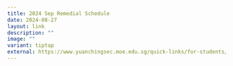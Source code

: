 ```yaml
---
title: 2024 Sep Remedial Schedule
date: 2024-08-27
layout: link
description: ""
image: ""
variant: tiptap
external: https://www.yuanchingsec.moe.edu.sg/quick-links/for-students/school-daily-routines/school-holiday-programme/
---
```

